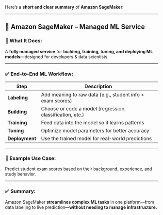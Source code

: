 Here’s a **short and clear summary** of **Amazon SageMaker**:

---

## 🤖 Amazon SageMaker – Managed ML Service

### 🔹 What It Does:

A **fully managed service** for **building, training, tuning, and deploying ML models**—designed for developers & data scientists.

---

### ✅ End-to-End ML Workflow:

| Step           | Description                                                |
| -------------- | ---------------------------------------------------------- |
| **Labeling**   | Add meaning to raw data (e.g., student info + exam scores) |
| **Building**   | Choose or code a model (regression, classification, etc.)  |
| **Training**   | Feed data into the model so it learns patterns             |
| **Tuning**     | Optimize model parameters for better accuracy              |
| **Deployment** | Use the trained model for real-world predictions           |

---

### 📌 Example Use Case:

Predict student exam scores based on their background, experience, and study behavior.

---

### ✅ Summary:

Amazon SageMaker **streamlines complex ML tasks** in one platform—from data labeling to live prediction—**without needing to manage infrastructure.**
